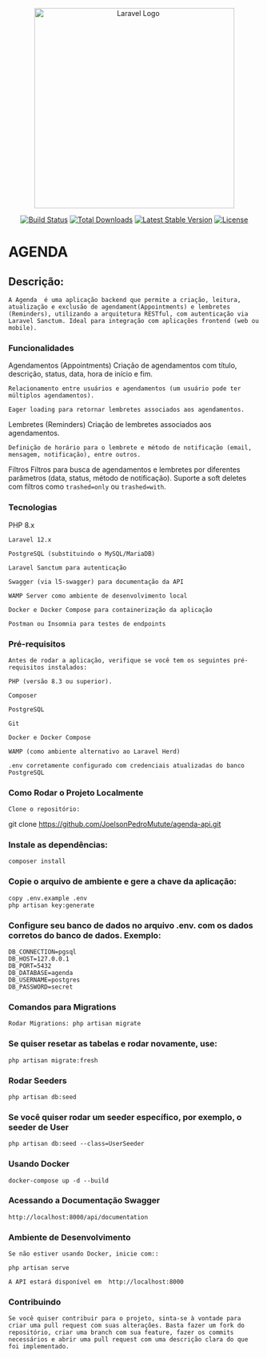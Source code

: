 <p align="center"><a href="https://laravel.com" target="_blank"><img src="https://raw.githubusercontent.com/laravel/art/master/logo-lockup/5%20SVG/2%20CMYK/1%20Full%20Color/laravel-logolockup-cmyk-red.svg" width="400" alt="Laravel Logo"></a></p>

<p align="center">
<a href="https://github.com/laravel/framework/actions"><img src="https://github.com/laravel/framework/workflows/tests/badge.svg" alt="Build Status"></a>
<a href="https://packagist.org/packages/laravel/framework"><img src="https://img.shields.io/packagist/dt/laravel/framework" alt="Total Downloads"></a>
<a href="https://packagist.org/packages/laravel/framework"><img src="https://img.shields.io/packagist/v/laravel/framework" alt="Latest Stable Version"></a>
<a href="https://packagist.org/packages/laravel/framework"><img src="https://img.shields.io/packagist/l/laravel/framework" alt="License"></a>
</p>

# AGENDA

## Descrição: 
    A Agenda  é uma aplicação backend que permite a criação, leitura, atualização e exclusão de agendament(Appointments) e lembretes (Reminders), utilizando a arquitetura RESTful, com autenticação via Laravel Sanctum. Ideal para integração com aplicações frontend (web ou mobile).

### Funcionalidades

Agendamentos (Appointments)
    Criação de agendamentos com título, descrição, status, data, hora de início e fim.

    Relacionamento entre usuários e agendamentos (um usuário pode ter múltiplos agendamentos).

    Eager loading para retornar lembretes associados aos agendamentos.

Lembretes (Reminders)
    Criação de lembretes associados aos agendamentos.

    Definição de horário para o lembrete e método de notificação (email, mensagem, notificação), entre outros.

Filtros
    Filtros para busca de agendamentos e lembretes por diferentes parâmetros (data, status, método de notificação).
    Suporte a soft deletes com filtros como `trashed=only` ou `trashed=with`.

### Tecnologias
   PHP 8.x

    Laravel 12.x

    PostgreSQL (substituindo o MySQL/MariaDB)

    Laravel Sanctum para autenticação

    Swagger (via l5-swagger) para documentação da API

    WAMP Server como ambiente de desenvolvimento local

    Docker e Docker Compose para containerização da aplicação

    Postman ou Insomnia para testes de endpoints 

### Pré-requisitos
    Antes de rodar a aplicação, verifique se você tem os seguintes pré-requisitos instalados:

    PHP (versão 8.3 ou superior).

    Composer

    PostgreSQL

    Git

    Docker e Docker Compose

    WAMP (como ambiente alternativo ao Laravel Herd)

    .env corretamente configurado com credenciais atualizadas do banco PostgreSQL


### Como Rodar o Projeto Localmente
    Clone o repositório:

 git clone https://github.com/JoelsonPedroMutute/agenda-api.git


###  Instale as dependências:
    composer install

### Copie o arquivo de ambiente e gere a chave da aplicação: 
    copy .env.example .env 
    php artisan key:generate

### Configure seu banco de dados no arquivo .env. com os dados corretos do banco de dados. Exemplo: 
    DB_CONNECTION=pgsql
    DB_HOST=127.0.0.1
    DB_PORT=5432
    DB_DATABASE=agenda
    DB_USERNAME=postgres
    DB_PASSWORD=secret

###  Comandos para Migrations
    Rodar Migrations: php artisan migrate

### Se quiser resetar as tabelas e rodar novamente, use:
    php artisan migrate:fresh

### Rodar Seeders
    php artisan db:seed

### Se você quiser rodar um seeder específico, por exemplo, o seeder de User
    php artisan db:seed --class=UserSeeder

### Usando Docker
    docker-compose up -d --build

### Acessando a Documentação Swagger
    http://localhost:8000/api/documentation

### Ambiente de Desenvolvimento
    Se não estiver usando Docker, inicie com::

    php artisan serve

    A API estará disponível em  http://localhost:8000

### Contribuindo
    Se você quiser contribuir para o projeto, sinta-se à vontade para criar uma pull request com suas alterações. Basta fazer um fork do repositório, criar uma branch com sua feature, fazer os commits necessários e abrir uma pull request com uma descrição clara do que foi implementado.